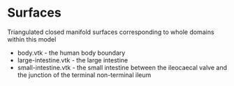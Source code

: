 # Surfaces

Triangulated closed manifold surfaces corresponding to whole
domains within this model

* body.vtk - the human body boundary
* large-intestine.vtk  - the large intestine
* small-intestine.vtk - the small intestine between the ileocaecal valve
                        and the junction of the terminal non-terminal ileum

